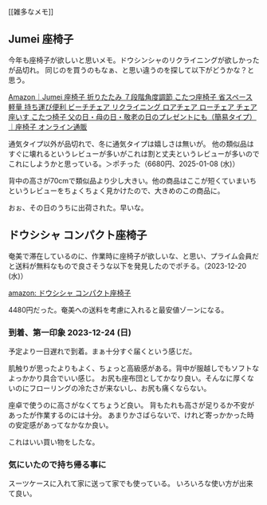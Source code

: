 [[雑多なメモ]]

## Jumei 座椅子

今年も座椅子が欲しいと思いメモ。ドウシンシャのリクライニングが欲しかったが品切れ。
同じのを買うのもなぁ、と思い違うのを探して以下がどうかな？と思う。

[Amazon｜Jumei 座椅子 折りたたみ ７段階角度調節 こたつ座椅子 省スペース 軽量 持ち運び便利 ビーチチェア リクライニング ロアチェア ローチェア チェア 座いす こたつ椅子 父の日・母の日・敬老の日のプレゼントにも（簡易タイプ）｜座椅子 オンライン通販](https://amzn.to/4fO9HeL)

通気タイプ以外が品切れで、冬に通気タイプは嬉しさは無いが。
他の類似品はすぐに壊れるというレビューが多いがこれは割と丈夫というレビューが多いのでこれにしようかと思っている。＞ポチった（6680円、2025-01-08 (水)）

背中の高さが70cmで類似品より少し大きい。他の商品はここが短くていまいちというレビューをちょくちょく見かけたので、大きめのこの商品に。

おぉ、その日のうちに出荷された。早いな。

## ドウシシャ コンパクト座椅子

奄美で滞在しているのに、作業時に座椅子が欲しいな、と思い、プライム会員だと送料が無料なもので良さそうな以下を発見したのでポチる。（2023-12-20 (水)）

[amazon: ドウシシャ コンパクト座椅子](https://amzn.to/3TCCKcp)

4480円だった。奄美への送料を考慮に入れると最安値ゾーンになる。

### 到着、第一印象 2023-12-24 (日)

予定より一日遅れで到着。まぁ十分すぐ届くという感じだ。

肌触りが思ったよりもよく、ちょっと高級感がある。背中が服越しでもソフトなよっかかり具合でいい感じ。
お尻も座布団としてかなり良い。そんなに厚くないのにフローリングの冷たさが来ないし、お尻も痛くならない。

座卓で使うのに高さがなくてちょうど良い。
背もたれも高さが足りるか不安があったが作業するのには十分。
あまりかさばらないで、けれど寄っかかった時の安定感があってなかなか良い。

これはいい買い物をしたな。

### 気にいたので持ち帰る事に

スーツケースに入れて家に送って家でも使っている。
いろいろな使い方が出来て良い。